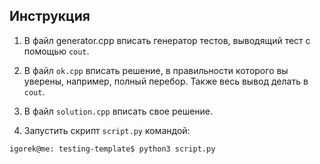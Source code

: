 ## Инструкция

1) В файл generator.cpp вписать генератор тестов, выводящий тест с помощью `cout`.

2) В файл `ok.cpp` вписать решение, в правильности которого вы уверены, например, полный перебор. Также весь вывод делать в `cout`.

3) В файл `solution.cpp` вписать свое решение.

4) Запустить скрипт `script.py` командой:

```console
igorek@me: testing-template$ python3 script.py 
```